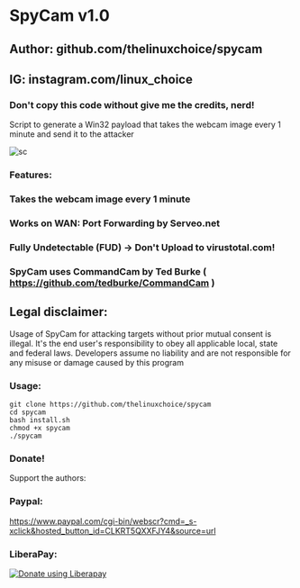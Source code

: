 # SpyCam v1.0
## Author: github.com/thelinuxchoice/spycam
## IG: instagram.com/linux_choice
### Don't copy this code without give me the credits, nerd! 

Script to generate a Win32 payload that takes the webcam image every 1 minute and send it to the attacker

![sc](https://user-images.githubusercontent.com/34893261/50187876-a980fa00-0306-11e9-9a87-0ac4e649ea88.png)

### Features:
### Takes the webcam image every 1 minute
### Works on WAN: Port Forwarding by Serveo.net
### Fully Undetectable (FUD) -> Don't Upload to virustotal.com!

### SpyCam uses CommandCam by Ted Burke ( https://github.com/tedburke/CommandCam )

## Legal disclaimer:

Usage of SpyCam for attacking targets without prior mutual consent is illegal. It's the end user's responsibility to obey all applicable local, state and federal laws. Developers assume no liability and are not responsible for any misuse or damage caused by this program 

### Usage:
```
git clone https://github.com/thelinuxchoice/spycam
cd spycam
bash install.sh
chmod +x spycam
./spycam
```

### Donate!
Support the authors:
### Paypal:
https://www.paypal.com/cgi-bin/webscr?cmd=_s-xclick&hosted_button_id=CLKRT5QXXFJY4&source=url
### LiberaPay:
<noscript><a href="https://liberapay.com/thelinuxchoice/donate"><img alt="Donate using Liberapay" src="https://liberapay.com/assets/widgets/donate.svg"></a></noscript>
